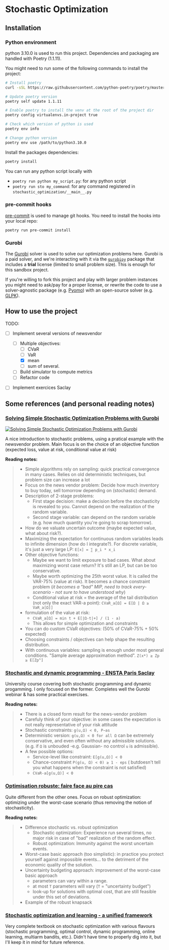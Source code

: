 # Stochastic Optimization

## Installation

### Python environment

python 3.10.0 is used to run this project. Dependencies and packaging are handled with Poetry (1.1.11).

You might need to run some of the following commands to install the project:
```bash
# Install poetry
curl -sSL https://raw.githubusercontent.com/python-poetry/poetry/master/get-poetry.py | POETRY_VERSION=1.1.11 python -

# Update poetry version
poetry self update 1.1.11

# Enable poetry to install the venv at the root of the project dir
poetry config virtualenvs.in-project true

# Check which version of python is used
poetry env info

# Change python version
poetry env use /path/to/python3.10.0
```

Install the packages dependencies:
```bash
poetry install
```

You can run any python script locally with
- `poetry run python my_script.py`: for any python script
- `poetry run sto my_command`: for any command registered in `stochastic_optimization/__main__.py`


### pre-commit hooks

[pre-commit](https://pre-commit.com/) is used to manage git hooks. You need to install the hooks into your local repo:

```shell
poetry run pre-commit install
```

### Gurobi
The [Gurobi](https://www.gurobi.com/) solver is used to solve our optimization problems here. Gurobi is a paid solver, and we're interacting with it via the [`gurobipy`](https://pypi.org/project/gurobipy/) package that includes a **trial** license (limited to small problem size). This is enough for this sandbox project.

If you're willing to fork this project and play with larger problem instances you might need to ask/pay for a proper license, or rewrite the code to use a solver-agnostic package (e.g. [Pyomo](http://www.pyomo.org/)) with an open-source solver (e.g. [GLPK](https://www.gnu.org/software/glpk/)).


## How to use the project

TODO:
- [ ] Implement several versions of newsvendor
    - [ ] Multiple objectives:
        - [ ] CVaR
        - [ ] VaR
        - [x] mean
        - [ ] sum of several.
    - [ ] Build simulator to compute metrics
    - [ ] Refactor code
- [ ] Implement exercices Saclay


## Some references (and personal reading notes)

### [Solving Simple Stochastic Optimization Problems with Gurobi](https://www.youtube.com/watch?v=Jb4a8T5qyVQ)

[![Solving Simple Stochastic Optimization Problems with Gurobi](https://img.youtube.com/vi/Jb4a8T5qyVQ/0.jpg)](https://www.youtube.com/watch?v=Jb4a8T5qyVQ)

A nice introduction to stochastic problems, using a pratical example with the newsvendor problem. Main focus is on the choice of an objective function (expected loss, value at risk, conditional value at risk)

**Reading notes:**

> - Simple algorithms rely on sampling: quick practical convergence in many cases. Relies on old deterministic techniques, but problem size can increase a lot
> - Focus on the news vendor problem: Decide how much inventory to buy today, sell tomorrow depending on (stochastic) demand.
> - Description of 2-stage problems:
>   - First stage decision: make a decision before the stochasticity is revealed to you. Cannot depend on the realization of the random variable.
>   - Second stage variable: can depend on the random variable (e.g. how much quantity you're going to scrap tomorrow).
> - How do we valuate uncertain outcome (maybe expected value, what about risk?).
> - Maximizing the expectation for continuous random variables leads to infinite dimension (how do I integrate?). For discrete variable, it's just a very large LP: `E[x] = ∑ p_i * x_i`
> - Other objective functions:
>   - Maybe we want to limit exposure to bad cases. What about maximizing worst case return? It's still an LP, but can be too conservative.
>   - Maybe worth optimizing the 25th worst value. It is called the VAR-75% (value at risk). It becomes a chance constraint problem (*it becomes a "bad" MIP, need to track every-scenario - not sure to have understood why*)
>   - Conditional value at risk = the average of the tail distribution (not only the exact VAR-a point): `CVaR_a[Ω] = E[Ω | Ω ≥ VaR_a[Ω]]`
> - formulation of the value at risk:
>   - `CVaR_a[Ω] = min t + E[|Ω-t|+] / (1 - a)`
>   - This allows for simple optimization and constraints
> - You can do custom CVaR objectives: (50% of CVaR-75% + 50% expected)
> - Choosing constraints / objectives can help shape the resulting distribution.
> - With continuous variables: sampling is enough under most general conditions. "Sample average approximation method". `Z(x*) ≥ Zp ≥ E[Zp^]`


### [Stochastic and dynamic programming - ENSTA Paris Saclay](http://cermics.enpc.fr/~leclerev/OptimizationSaclay.html)

University course covering both stochastic programming and dynamic progamming. I only focused on the former. Completes well the Gurobi webinar & has some practical exercises.

**Reading notes:**

> - There is a closed form result for the news-vendor problem
> - Carefuly think of your objective: in some cases the expectation is not really representative of your risk attitude
> - Stochastic constraints: `g(u,Ω) < 0, P−as`
>  - Deterministic version: `g(u,Ω) < 0 for all Ω` can be extremely conservative, and even often without any admissible solutions. (e.g. if `Ω` is unbouded -e.g. Gaussian- no control `u` is admissible).
>  - A few possible options:
>    - Service-level like constraint: `E[g(u,Ω)] < 0`
>    - Chance-constraint `P(g(u, Ω) < 0) ≥ 1 - eps` ( butdoesn't tell you what happens when the constraint is not satisfied)
>    - `CVaR-a[g(u,Ω)] < 0`

### [Optimisation robuste: faire face au pire cas](http://www.roadef.org/journee_aquitaine/pdf/IMB_RO.pdf)

Quite different from the other ones. Focus on robust optimization: optimizing under the worst-case scenario (thus removing the notion of stochasticity).

**Reading notes:**

> - Difference stochastic vs. robust optimization
>   - Stochastic optimization: Experience run several times, no major risk in case of "bad" realization of the random effect.
>   - Robust optimization: Immunity against the worst uncertain events.
> - Worst-case basic approach (too simplistic): in practice you protect yourself against impossible events… to the detriment of the economic quality of the solution.
> - Uncertainty budgeting approach: improvement of the worst-case basic approach
>   - parameters can vary within a range.
>   - at most `T` parameters will vary (`T` = "uncertainty budget")
>   - look-up for solutions with optimal cost, that are still feasible under this set of deviations.
> - Example of the robust knapsack


### [Stochastic optimization and learning - a unified framework](https://castlelab.princeton.edu/wp-content/uploads/2018/01/Powell_StochOptandLearningJan072018.pdf)

Very complete textbook on stochastic optimization with various flavours (stochastic programming, optimal control, dynamic programming, online learning, multiarm bandits, etc.). Didn't have time to properly dig into it, but I'll keep it in mind for future reference.
